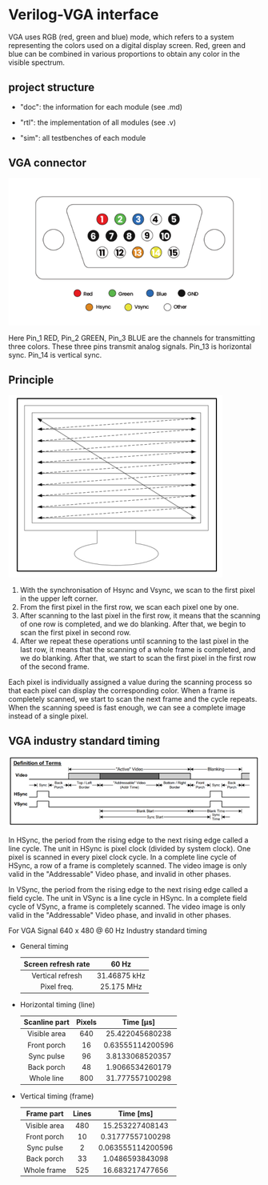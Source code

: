 # Verilog-VGA interface

VGA uses RGB (red, green and blue) mode, which refers to a system representing the colors used on a digital display screen. Red, green and blue can be combined in various proportions to obtain any color in the visible spectrum.

## project structure
- "doc": the information for each module (see .md)

- "rtl": the implementation of all modules (see .v)

- "sim": all testbenches of each module

## VGA connector

![VGA-connector-port](https://github.com/KaihaoYuHW/Interfaces/blob/main/VGA/doc/VGA-connector-port.png)

Here Pin_1 RED, Pin_2 GREEN, Pin_3 BLUE are the channels for transmitting three colors. These three pins transmit analog signals. Pin_13 is horizontal sync. Pin_14 is vertical sync. 

## Principle

![VGA scanning principle](https://github.com/KaihaoYuHW/Interfaces/blob/main/VGA/doc/VGA%20scanning%20principle.png)

1. With the synchronisation of Hsync and Vsync, we scan to the first pixel in the upper left corner. 
2. From the first pixel in the first row, we scan each pixel one by one.
3. After scanning to the last pixel in the first row, it means that the scanning of one row is completed, and we do blanking. After that, we begin to scan the first pixel in second row.
4. After we repeat these operations until scanning to the last pixel in the last row, it means that the scanning of a whole frame is completed, and we do blanking. After that, we start to scan the first pixel in the first row of the second frame. 

Each pixel is individually assigned a value during the scanning process so that each pixel can display the corresponding color. When a frame is completely scanned, we start to scan the next frame and the cycle repeats. When the scanning speed is fast enough, we can see a complete image instead of a single pixel. 

## VGA industry standard timing

![VGA industry standard timing](https://github.com/KaihaoYuHW/Interfaces/blob/main/VGA/doc/VGA%20industry%20standard%20timing.png)

In HSync, the period from the rising edge to the next rising edge called a line cycle. The unit in HSync is pixel clock (divided by system clock). One pixel is scanned in every pixel clock cycle. In a complete line cycle of HSync, a row of a frame is completely scanned. The video image is only valid in the "Addressable" Video phase, and invalid in other phases. 

In VSync, the period from the rising edge to the next rising edge called a field cycle. The unit in VSync is a line cycle in HSync. In a complete field cycle of VSync, a frame is completely scanned. The video image is only valid in the "Addressable" Video phase, and invalid in other phases. 

For VGA Signal 640 x 480 @ 60 Hz Industry standard timing

- General timing

  | Screen refresh rate |    60 Hz     |
  | :-----------------: | :----------: |
  |  Vertical refresh   | 31.46875 kHz |
  |     Pixel freq.     |  25.175 MHz  |

- Horizontal timing (line)

  | Scanline part | Pixels |    Time [µs]     |
  | :-----------: | :----: | :--------------: |
  | Visible area  |  640   | 25.422045680238  |
  |  Front porch  |   16   | 0.63555114200596 |
  |  Sync pulse   |   96   | 3.8133068520357  |
  |  Back porch   |   48   | 1.9066534260179  |
  |  Whole line   |  800   | 31.777557100298  |

- Vertical timing (frame)

  |  Frame part  | Lines |     Time [ms]     |
  | :----------: | :---: | :---------------: |
  | Visible area |  480  |  15.253227408143  |
  | Front porch  |  10   | 0.31777557100298  |
  |  Sync pulse  |   2   | 0.063555114200596 |
  |  Back porch  |  33   |  1.0486593843098  |
  | Whole frame  |  525  |  16.683217477656  |
